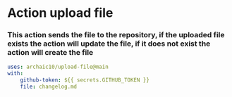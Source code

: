 # Action upload file

### This action sends the file to the repository, if the uploaded file exists the action will update the file, if it does not exist the action will create the file

```yml
uses: archaic10/upload-file@main
with:
    github-token: ${{ secrets.GITHUB_TOKEN }}
    file: changelog.md
```
